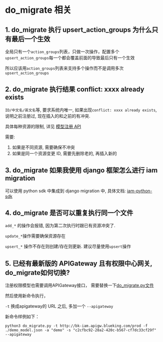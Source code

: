# do_migrate 相关

## 1. do_migrate 执行 upsert_action_groups 为什么只有最后一个生效

全局只有一个`action_groups`列表，只做一次操作，配置多个`upsert_action_groups`每一个都会覆盖前面的导致最后只有一个生效

所以应该用`action_groups`列表来支持多个操作而不是调用多次`upsert_action_groups`

## 2. do_migrate 执行结果 conflict: xxxx  already exists

`ID/中文名/英文名`等, 要求系统内唯一, 如果出现`conflict: xxxx already exists`, 说明之前注册过, 现在插入的和之前的有冲突.

具体每种资源的限制, 详见 [模型注册 API](../../../Reference/API/02-Model/00-API.md)

需要:
1. 如果是不同资源, 需要确保不冲突
2. 如果是同一个资源变更 ID, 需要先删除老的, 再插入新的

## 3. do_migrate 如果我使用 django 框架怎么进行 iam migration

可以使用 python sdk 中集成到 django migration 中, 具体文档: [iam-python-sdk](https://github.com/TencentBlueKing/iam-python-sdk/blob/master/docs/usage.md#2-iam-migration)

## 4. do_migrate 是否可以重复执行同一个文件 

`add_*` 的操作会报错, 因为第二次执行时跟已有资源冲突了. 

`update_*`操作需要确保资源存在

`upsert_*` 操作不存在则创建/存在则更新. 建议尽量使用`upsert`操作

## 5. 已经有最新版的 APIGateway 且有权限中心网关, do_migrate如何切换?

注册权限模型也需要调用APIGateway接口，  需要替换一下[do_migrate.py文件](https://github.com/TencentBlueKing/iam-python-sdk/blob/0d9b67baa24144d3c84be12cc3cd4adfd487b74c/iam/contrib/iam_migration/utils/do_migrate.py) 

然后使用新命令执行，

`-t` 换成apigateway的 URL 之后, 多加一个 `--apigateway`

新命令样例如下：

```
python3 do_migrate.py -t http://bk-iam.apigw.blueking.com/prod -f ./demo_model.json -a "demo" -s "c2cfbc92-28a2-420c-b567-cf7dc33cf29f" --apigateway
```


